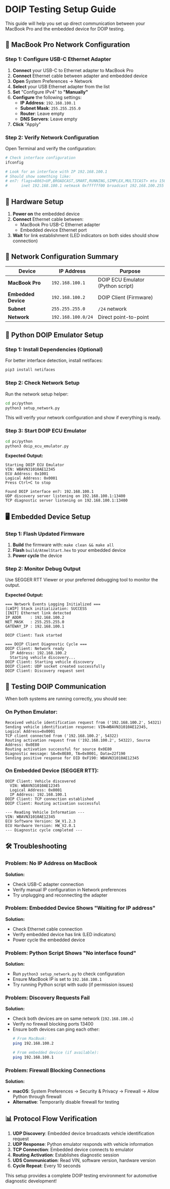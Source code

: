 # DOIP Testing Setup Guide

This guide will help you set up direct communication between your MacBook Pro and the embedded device for DOIP testing.

## 🔧 MacBook Pro Network Configuration

### Step 1: Configure USB-C Ethernet Adapter

1. **Connect** your USB-C to Ethernet adapter to MacBook Pro
2. **Connect** Ethernet cable between adapter and embedded device
3. **Open** System Preferences → Network
4. **Select** your USB Ethernet adapter from the list
5. **Set** "Configure IPv4" to **"Manually"**
6. **Configure** the following settings:
   - **IP Address**: `192.168.100.1`
   - **Subnet Mask**: `255.255.255.0`
   - **Router**: Leave empty
   - **DNS Servers**: Leave empty
7. **Click** "Apply"

### Step 2: Verify Network Configuration

Open Terminal and verify the configuration:

```bash
# Check interface configuration
ifconfig

# Look for an interface with IP 192.168.100.1
# Should show something like:
# en7: flags=8863<UP,BROADCAST,SMART,RUNNING,SIMPLEX,MULTICAST> mtu 1500
#      inet 192.168.100.1 netmask 0xffffff00 broadcast 192.168.100.255
```

## 🔌 Hardware Setup

1. **Power on** the embedded device
2. **Connect** Ethernet cable between:
   - MacBook Pro USB-C Ethernet adapter
   - Embedded device Ethernet port
3. **Wait** for link establishment (LED indicators on both sides should show connection)

## 📡 Network Configuration Summary

| Device | IP Address | Purpose |
|--------|------------|---------|
| **MacBook Pro** | `192.168.100.1` | DOIP ECU Emulator (Python script) |
| **Embedded Device** | `192.168.100.2` | DOIP Client (Firmware) |
| **Subnet** | `255.255.255.0` | `/24` network |
| **Network** | `192.168.100.0/24` | Direct point-to-point |

## 🐍 Python DOIP Emulator Setup

### Step 1: Install Dependencies (Optional)

For better interface detection, install netifaces:

```bash
pip3 install netifaces
```

### Step 2: Check Network Setup

Run the network setup helper:

```bash
cd pc/python
python3 setup_network.py
```

This will verify your network configuration and show if everything is ready.

### Step 3: Start DOIP ECU Emulator

```bash
cd pc/python
python3 doip_ecu_emulator.py
```

**Expected Output:**
```
Starting DOIP ECU Emulator
VIN: WBAVN31010AE12345
ECU Address: 0x1001
Logical Address: 0x0001
Press Ctrl+C to stop

Found DOIP interface en7: 192.168.100.1
UDP discovery server listening on 192.168.100.1:13400
TCP diagnostic server listening on 192.168.100.1:13400
```

## 🖥️ Embedded Device Setup

### Step 1: Flash Updated Firmware

1. **Build** the firmware with: `make clean && make all`
2. **Flash** `build/AtmelStart.hex` to your embedded device
3. **Power cycle** the device

### Step 2: Monitor Debug Output

Use SEGGER RTT Viewer or your preferred debugging tool to monitor the output.

**Expected Output:**
```
=== Network Events Logging Initialized ===
[LWIP] Stack initialization: SUCCESS
[INIT] Ethernet link detected
IP_ADDR    : 192.168.100.2
NET_MASK   : 255.255.255.0
GATEWAY_IP : 192.168.100.1

DOIP Client: Task started

=== DOIP Client Diagnostic Cycle ===
DOIP Client: Network ready
  IP Address: 192.168.100.2
  Starting vehicle discovery...
DOIP Client: Starting vehicle discovery
DOIP Client: UDP socket created successfully
DOIP Client: Discovery request sent
```

## 🔄 Testing DOIP Communication

When both systems are running correctly, you should see:

### On Python Emulator:
```
Received vehicle identification request from ('192.168.100.2', 54321)
Sending vehicle identification response: VIN=WBAVN31010AE12345, Logical Address=0x0001
TCP client connected from ('192.168.100.2', 54322)
Routing activation request from ('192.168.100.2', 54322), Source Address: 0x0E80
Routing activation successful for source 0x0E80
Diagnostic message: SA=0x0E80, TA=0x0001, Data=22f190
Sending positive response for DID 0xF190: WBAVN31010AE12345
```

### On Embedded Device (SEGGER RTT):
```
DOIP Client: Vehicle discovered
  VIN: WBAVN31010AE12345
  Logical Address: 0x0001
  IP Address: 192.168.100.1
DOIP Client: TCP connection established
DOIP Client: Routing activation successful

--- Reading Vehicle Information ---
VIN: WBAVN31010AE12345
ECU Software Version: SW_V1.2.3
ECU Hardware Version: HW_V2.0.1
--- Diagnostic cycle completed ---
```

## 🛠️ Troubleshooting

### Problem: No IP Address on MacBook

**Solution:** 
- Check USB-C adapter connection
- Verify manual IP configuration in Network preferences
- Try unplugging and reconnecting the adapter

### Problem: Embedded Device Shows "Waiting for IP address"

**Solution:**
- Check Ethernet cable connection
- Verify embedded device has link (LED indicators)
- Power cycle the embedded device

### Problem: Python Script Shows "No interface found"

**Solution:**
- Run `python3 setup_network.py` to check configuration
- Ensure MacBook IP is set to `192.168.100.1`
- Try running Python script with sudo (if permission issues)

### Problem: Discovery Requests Fail

**Solution:**
- Check both devices are on same network (`192.168.100.x`)
- Verify no firewall blocking ports 13400
- Ensure both devices can ping each other:
  ```bash
  # From MacBook:
  ping 192.168.100.2
  
  # From embedded device (if available):
  ping 192.168.100.1
  ```

### Problem: Firewall Blocking Connections

**Solution:**
- **macOS**: System Preferences → Security & Privacy → Firewall → Allow Python through firewall
- **Alternative**: Temporarily disable firewall for testing

## 📊 Protocol Flow Verification

1. **UDP Discovery**: Embedded device broadcasts vehicle identification request
2. **UDP Response**: Python emulator responds with vehicle information
3. **TCP Connection**: Embedded device connects to emulator
4. **Routing Activation**: Establishes diagnostic session
5. **UDS Communication**: Read VIN, software version, hardware version
6. **Cycle Repeat**: Every 10 seconds

This setup provides a complete DOIP testing environment for automotive diagnostic development!